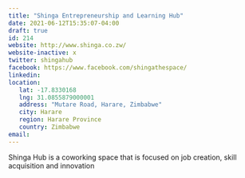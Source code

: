 ```yaml
---
title: "Shinga Entrepreneurship and Learning Hub"
date: 2021-06-12T15:35:07-04:00
draft: true
id: 214
website: http://www.shinga.co.zw/
website-inactive: x
twitter: shingahub
facebook: https://www.facebook.com/shingathespace/
linkedin: 
location: 
   lat: -17.8330168
   lng: 31.0855879000001
   address: "Mutare Road, Harare, Zimbabwe"
   city: Harare
   region: Harare Province
   country: Zimbabwe
email: 
---
```

Shinga Hub is a coworking space that is focused on job creation, skill acquisition and innovation
